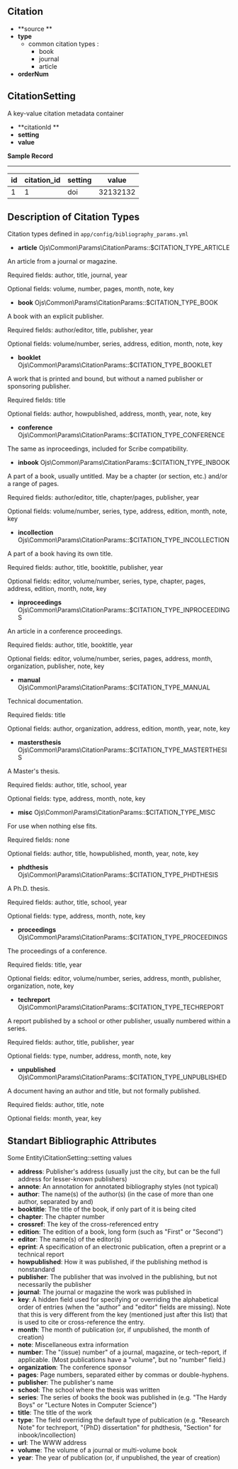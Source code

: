 Citation
--------

- **source **
- **type**
    - common citation types :
        - book
        - journal
        - article 
- **orderNum**




CitationSetting
----------------
A key-value citation metadata container

- **citationId **
- **setting**
- **value**

**Sample Record**

-----------------------------------------
| id | citation_id | setting | value    |
|----|-------------|---------|----------|
|  1 |           1 | doi     | 32132132 |




Description of Citation Types
-----------------------------

Citation types defined in `app/config/bibliography_params.yml` 


- **article**
        Ojs\Common\Params\CitationParams::$CITATION_TYPE_ARTICLE  

An article from a journal or magazine.

Required fields: author, title, journal, year

Optional fields: volume, number, pages, month, note, key

- **book**
        Ojs\Common\Params\CitationParams::$CITATION_TYPE_BOOK 

A book with an explicit publisher.

Required fields: author/editor, title, publisher, year

Optional fields: volume/number, series, address, edition, month, note, key

- **booklet**
        Ojs\Common\Params\CitationParams::$CITATION_TYPE_BOOKLET 

A work that is printed and bound, but without a named publisher or sponsoring publisher.

Required fields: title

Optional fields: author, howpublished, address, month, year, note, key

- **conference**
        Ojs\Common\Params\CitationParams::$CITATION_TYPE_CONFERENCE 

The same as inproceedings, included for Scribe compatibility.

- **inbook**
        Ojs\Common\Params\CitationParams::$CITATION_TYPE_INBOOK 

A part of a book, usually untitled. May be a chapter (or section, etc.) and/or a range of pages.

Required fields: author/editor, title, chapter/pages, publisher, year

Optional fields: volume/number, series, type, address, edition, month, note, key

- **incollection**
        Ojs\Common\Params\CitationParams::$CITATION_TYPE_INCOLLECTION 

A part of a book having its own title.

Required fields: author, title, booktitle, publisher, year

Optional fields: editor, volume/number, series, type, chapter, pages, address, edition, month, note, key

- **inproceedings**
        Ojs\Common\Params\CitationParams::$CITATION_TYPE_INPROCEEDINGS 

An article in a conference proceedings.

Required fields: author, title, booktitle, year

Optional fields: editor, volume/number, series, pages, address, month, organization, publisher, note, key

- **manual**
        Ojs\Common\Params\CitationParams::$CITATION_TYPE_MANUAL 

Technical documentation.

Required fields: title

Optional fields: author, organization, address, edition, month, year, note, key

- **mastersthesis**
        Ojs\Common\Params\CitationParams::$CITATION_TYPE_MASTERTHESIS 

A Master's thesis.

Required fields: author, title, school, year

Optional fields: type, address, month, note, key

- **misc**
        Ojs\Common\Params\CitationParams::$CITATION_TYPE_MISC 

For use when nothing else fits.

Required fields: none

Optional fields: author, title, howpublished, month, year, note, key

- **phdthesis**
        Ojs\Common\Params\CitationParams::$CITATION_TYPE_PHDTHESIS 

A Ph.D. thesis.

Required fields: author, title, school, year

Optional fields: type, address, month, note, key

- **proceedings**
        Ojs\Common\Params\CitationParams::$CITATION_TYPE_PROCEEDINGS 

The proceedings of a conference.

Required fields: title, year

Optional fields: editor, volume/number, series, address, month, publisher, organization, note, key

- **techreport**
        Ojs\Common\Params\CitationParams::$CITATION_TYPE_TECHREPORT 

A report published by a school or other publisher, usually numbered within a series.

Required fields: author, title, publisher, year

Optional fields: type, number, address, month, note, key

- **unpublished**
        Ojs\Common\Params\CitationParams::$CITATION_TYPE_UNPUBLISHED 

A document having an author and title, but not formally published.

Required fields: author, title, note

Optional fields: month, year, key




Standart Bibliographic Attributes
--------------------------------

Some Entity\CitationSetting::setting values

- **address**: Publisher's address (usually just the city, but can be the full address for lesser-known publishers)
- **annote**: An annotation for annotated bibliography styles (not typical)
- **author**: The name(s) of the author(s) (in the case of more than one author, separated by and)
- **booktitle**: The title of the book, if only part of it is being cited
- **chapter**: The chapter number
- **crossref**: The key of the cross-referenced entry
- **edition**: The edition of a book, long form (such as "First" or "Second")
- **editor**: The name(s) of the editor(s)
- **eprint**: A specification of an electronic publication, often a preprint or a technical report
- **howpublished**: How it was published, if the publishing method is nonstandard
- **publisher**: The publisher that was involved in the publishing, but not necessarily the publisher
- **journal**: The journal or magazine the work was published in
- **key**: A hidden field used for specifying or overriding the alphabetical order of entries (when the "author" and "editor" fields are missing). Note that this is very different from the key (mentioned just after this list) that is used to cite or cross-reference the entry.
- **month**: The month of publication (or, if unpublished, the month of creation)
- **note**: Miscellaneous extra information
- **number**: The "(issue) number" of a journal, magazine, or tech-report, if applicable. (Most publications have a "volume", but no "number" field.)
- **organization**: The conference sponsor
- **pages**: Page numbers, separated either by commas or double-hyphens.
- **publisher**: The publisher's name
- **school**: The school where the thesis was written
- **series**: The series of books the book was published in (e.g. "The Hardy Boys" or "Lecture Notes in Computer Science")
- **title**: The title of the work
- **type**: The field overriding the default type of publication (e.g. "Research Note" for techreport, "{PhD} dissertation" for phdthesis, "Section" for inbook/incollection)
- **url**: The WWW address
- **volume**: The volume of a journal or multi-volume book
- **year**: The year of publication (or, if unpublished, the year of creation)
